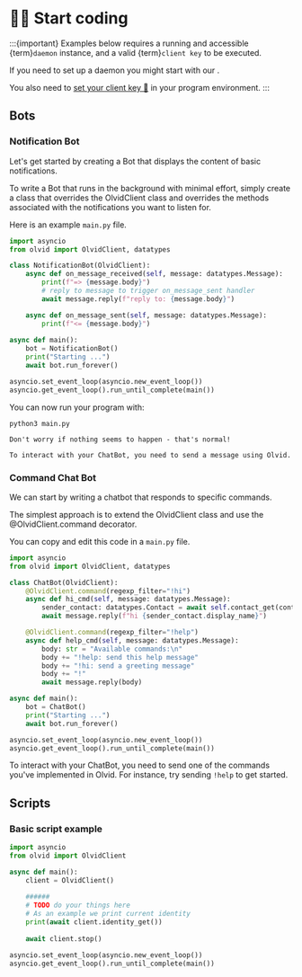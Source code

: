 # 👩‍💻 Start coding

:::{important}
Examples below requires a running and accessible {term}`daemon` instance, and a valid {term}`client key` to be executed.

If you need to set up a daemon you might start with our [](/quickstart.md).

You also need to [set your client key 🔑](/quickstart.md#setup-client-key) in your program environment. 
:::

## Bots

### Notification Bot
Let's get started by creating a Bot that displays the content of basic notifications.

To write a Bot that runs in the background with minimal effort,
simply create a class that overrides the OlvidClient class and overrides the methods associated with the notifications you want to listen for.

Here is an example `main.py` file.

```python
import asyncio
from olvid import OlvidClient, datatypes

class NotificationBot(OlvidClient):
	async def on_message_received(self, message: datatypes.Message):
		print(f"=> {message.body}")
		# reply to message to trigger on_message_sent handler
		await message.reply(f"reply to: {message.body}")

	async def on_message_sent(self, message: datatypes.Message):
		print(f"<= {message.body}")
	
async def main():
	bot = NotificationBot()
	print("Starting ...")
	await bot.run_forever()

asyncio.set_event_loop(asyncio.new_event_loop())
asyncio.get_event_loop().run_until_complete(main())
```

You can now run your program with:

```shell
python3 main.py
```

```{tip}
Don't worry if nothing seems to happen - that's normal!

To interact with your ChatBot, you need to send a message using Olvid.
```

### Command Chat Bot
We can start by writing a chatbot that responds to specific commands.

The simplest approach is to extend the OlvidClient class and use the @OlvidClient.command decorator.

You can copy and edit this code in a `main.py` file.

```python
import asyncio
from olvid import OlvidClient, datatypes

class ChatBot(OlvidClient):
	@OlvidClient.command(regexp_filter="!hi")
	async def hi_cmd(self, message: datatypes.Message):
		sender_contact: datatypes.Contact = await self.contact_get(contact_id=message.sender_id) 
		await message.reply(f"hi {sender_contact.display_name}")

	@OlvidClient.command(regexp_filter="!help")
	async def help_cmd(self, message: datatypes.Message):
		body: str = "Available commands:\n" 
		body += "!help: send this help message"
		body += "!hi: send a greeting message"
		body += "!"
		await message.reply(body)

async def main():
	bot = ChatBot()
	print("Starting ...")
	await bot.run_forever()

asyncio.set_event_loop(asyncio.new_event_loop())
asyncio.get_event_loop().run_until_complete(main())
```

To interact with your ChatBot, you need to send one of the commands you've implemented in Olvid. 
For instance, try sending `!help` to get started.

## Scripts

### Basic script example

```python
import asyncio
from olvid import OlvidClient

async def main():
	client = OlvidClient()
	
	######
	# TODO do your things here
	# As an example we print current identity
	print(await client.identity_get())
	
	await client.stop()

asyncio.set_event_loop(asyncio.new_event_loop())
asyncio.get_event_loop().run_until_complete(main())
```
